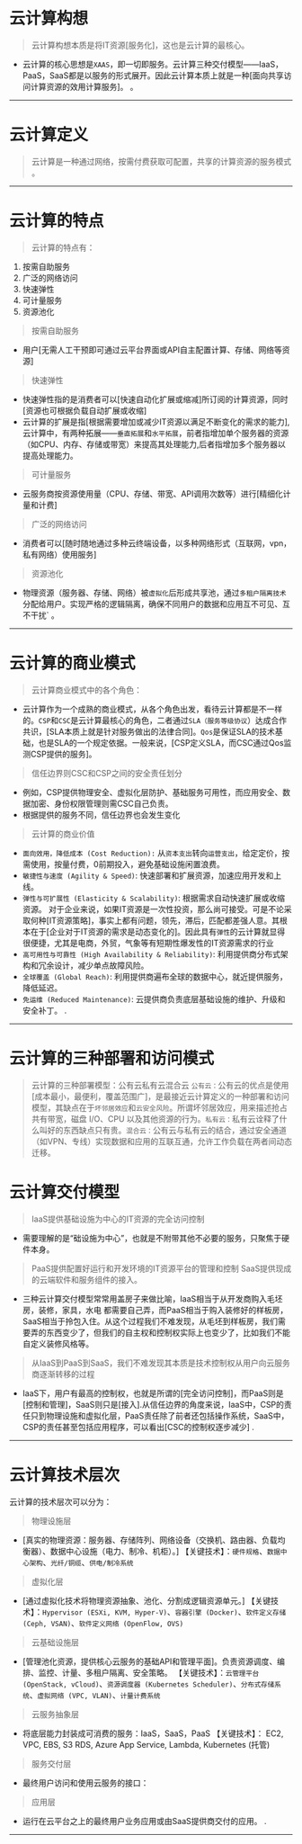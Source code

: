 # 云计算构想
>云计算构想本质是将IT资源[服务化]，这也是云计算的最核心。
- 云计算的核心思想是`XAAS`，即一切即服务。云计算三种交付模型——IaaS，PaaS，SaaS都是以服务的形式展开。因此云计算本质上就是一种[面向共享访问计算资源的效用计算服务]。
。
-------------------------------------------------------------------------------------------------
# 云计算定义
> 云计算是一种通过网络，按需付费获取可配置，共享的计算资源的服务模式
。
-------------------------------------------------------------------------------------------------
# 云计算的特点
> 云计算的特点有：
  1. 按需自助服务
  2. 广泛的网络访问
  3. 快速弹性
  4. 可计量服务
  5. 资源池化
> 按需自助服务
- 用户[无需人工干预即可通过云平台界面或API自主配置计算、存储、网络等资源]
> 快速弹性
- 快速弹性指的是消费者可以[快速自动化扩展或缩减]所订阅的计算资源，同时[资源也可根据负载自动扩展或收缩]
- 云计算的扩展是指[根据需要增加或减少IT资源以满足不断变化的需求的能力],云计算中，有两种拓展——`垂直拓展`和`水平拓展`，前者指增加单个服务器的资源（如CPU、内存、存储或带宽）来提高其处理能力,后者指增加多个服务器以提高处理能力。
> 可计量服务
- 云服务商按资源使用量（CPU、存储、带宽、API调用次数等）进行[精细化计量和计费]
> 广泛的网络访问
- 消费者可以[随时随地通过多种云终端设备，以多种网络形式（互联网，vpn，私有网络）使用服务]
> 资源池化
- 物理资源（服务器、存储、网络）被`虚拟化`后形成共享池，通过`多租户隔离技术`分配给用户。实现严格的逻辑隔离，确保不同用户的数据和应用互不可见、互不干扰`
。
-------------------------------------------------------------------------------------------------
# 云计算的商业模式
> 云计算商业模式中的各个角色：
- 云计算作为一个成熟的商业模式，从各个角色出发，看待云计算都是不一样的。`CSP`和`CSC`是云计算最核心的角色，二者通过`SLA（服务等级协议`）达成合作共识，[SLA本质上就是针对服务做出的法律合同]。`Qos`是保证SLA的技术基础，也是SLA的一个规定依据。一般来说，[CSP定义SLA，而CSC通过Qos监测CSP提供的服务]。
>信任边界则CSC和CSP之间的安全责任划分
- 例如，CSP提供物理安全、虚拟化层防护、基础服务可用性，而应用安全、数据加密、身份权限管理则需CSC自己负责。
- 根据提供的服务不同，信任边界也会发生变化
> 云计算的商业价值
- `面向效用，降低成本 (Cost Reduction):` 
    从`资本支出`转向`运营支出`，给定定价，按需使用，按量付费，0前期投入，避免基础设施闲置浪费。
- `敏捷性与速度 (Agility & Speed)`: 
    快速部署和扩展资源，加速应用开发和上线。
- `弹性与可扩展性 (Elasticity & Scalability)`: 
    根据需求自动快速扩展或收缩资源。
    对于企业来说，如果IT资源是一次性投资，那么尚可接受。可是不论采取何种[IT资源策略]，事实上都有问题，领先，滞后，匹配都差强人意。其根本在于[企业对于IT资源的需求是动态变化的]。因此具有`弹性`的云计算就显得很便捷，尤其是电商，外贸，气象等有短期性爆发性的IT资源需求的行业
- `高可用性与可靠性 (High Availability & Reliability)`: 
    利用提供商分布式架构和冗余设计，减少单点故障风险。
- `全球覆盖 (Global Reach)`:
    利用提供商遍布全球的数据中心，就近提供服务，降低延迟。
- `免运维 (Reduced Maintenance)`: 
    云提供商负责底层基础设施的维护、升级和安全补丁。
.
-------------------------------------------------------------------------------------------------
# 云计算的三种部署和访问模式
>云计算的三种部署模型：公有云私有云混合云
`公有云：`公有云的优点是使用[成本最小，最便利，覆盖范围广]，是最接近云计算定义的一种部署和访问模型，其缺点在于`坏邻居效应`和`云安全风险`。所谓坏邻居效应，用来描述抢占共有带宽，磁盘 I/O、CPU 以及其他资源的行为。`私有云：`私有云诠释了什么叫好的东西缺点只有贵。`混合云：`公有云与私有云的结合，通过安全通道（如VPN、专线）实现数据和应用的互联互通，允许工作负载在两者间动态迁移。
# 云计算交付模型
> IaaS提供基础设施为中心的IT资源的完全访问控制
- 需要理解的是“础设施为中心”，也就是不附带其他不必要的服务，只聚焦于硬件本身。
> PaaS提供配置好运行和开发环境的IT资源平台的管理和控制
> SaaS提供现成的云端软件和服务组件的接入。
- 三种云计算交付模型常常用盖房子来做比喻，IaaS相当于从开发商购入毛坯房，装修，家具，水电
都需要自己弄，而PaaS相当于购入装修好的样板房，SaaS相当于拎包入住。从这个过程我们不难发现，从毛坯到样板房，我们需要弄的东西变少了，但我们的自主权和控制权实际上也变少了，比如我们不能自定义装修风格等。
> 从IaaS到PaaS到SaaS，我们不难发现其本质是技术控制权从用户向云服务商逐渐转移的过程
- IaaS下，用户有最高的控制权，也就是所谓的[完全访问控制]，而PaaS则是[控制和管理]，SaaS则只是[接入].从信任边界的角度来说，IaaS中，CSP的责任只到物理设施和虚拟化层，PaaS责任除了前者还包括操作系统，SaaS中，CSP的责任甚至包括应用程序，可以看出[CSC的控制权逐步减少]
.
-------------------------------------------------------------------------------------------------
# 云计算技术层次
云计算的技术层次可以分为：
> 物理设施层
- [真实的物理资源：服务器、存储阵列、网络设备（交换机、路由器、负载均衡器）、数据中心设施（电力、制冷、机柜）。]
  【关键技术】：`硬件规格`、`数据中心架构`、`光纤/铜缆`、`供电/制冷系统`
> 虚拟化层
- [通过虚拟化技术将物理资源抽象、池化、分割成逻辑资源单元。]
  【关键技术】：`Hypervisor (ESXi, KVM, Hyper-V)`、`容器引擎 (Docker)`、`软件定义存储 (Ceph, VSAN)`、`软件定义网络 (OpenFlow, OVS)`
> 云基础设施层
- [管理池化资源，提供核心云服务的基础API和管理平面]。负责资源调度、编排、监控、计量、多租户隔离、安全策略。
  【关键技术】：`云管理平台 (OpenStack, vCloud)`、`资源调度器 (Kubernetes Scheduler)`、`分布式存储系统`、`虚拟网络 (VPC, VLAN)`、`计量计费系统`
> 云服务抽象层
- 将底层能力封装成可消费的服务：IaaS，SaaS，PaaS
  【关键技术】：
            EC2, VPC, EBS, S3
            RDS, Azure App Service, Lambda, Kubernetes (托管)
> 服务交付层
- 最终用户访问和使用云服务的接口：
> 应用层
- 运行在云平台之上的最终用户业务应用或由SaaS提供商交付的应用。
.
-------------------------------------------------------------------------------------------------
